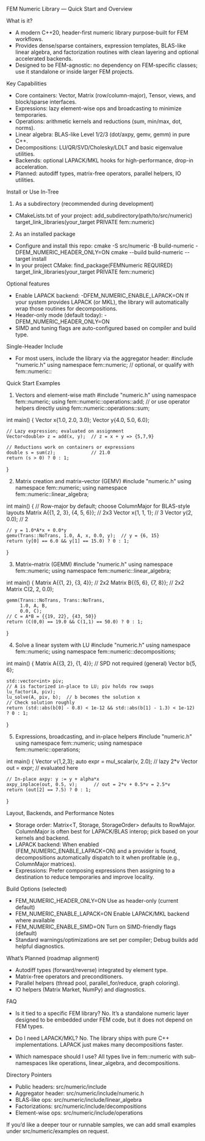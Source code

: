 FEM Numeric Library — Quick Start and Overview

What is it?
- A modern C++20, header-first numeric library purpose-built for FEM workflows.
- Provides dense/sparse containers, expression templates, BLAS-like linear algebra, and factorization routines with clean layering and optional accelerated backends.
- Designed to be FEM-agnostic: no dependency on FEM-specific classes; use it standalone or inside larger FEM projects.

Key Capabilities
- Core containers: Vector, Matrix (row/column-major), Tensor, views, and block/sparse interfaces.
- Expressions: lazy element-wise ops and broadcasting to minimize temporaries.
- Operations: arithmetic kernels and reductions (sum, min/max, dot, norms).
- Linear algebra: BLAS-like Level 1/2/3 (dot/axpy, gemv, gemm) in pure C++.
- Decompositions: LU/QR/SVD/Cholesky/LDLT and basic eigenvalue utilities.
- Backends: optional LAPACK/MKL hooks for high-performance, drop-in acceleration.
- Planned: autodiff types, matrix-free operators, parallel helpers, IO utilities.

Install or Use In-Tree
1) As a subdirectory (recommended during development)
- CMakeLists.txt of your project:
  add_subdirectory(path/to/src/numeric)
  target_link_libraries(your_target PRIVATE fem::numeric)

2) As an installed package
- Configure and install this repo:
  cmake -S src/numeric -B build-numeric -DFEM_NUMERIC_HEADER_ONLY=ON
  cmake --build build-numeric --target install
- In your project CMake:
  find_package(FEMNumeric REQUIRED)
  target_link_libraries(your_target PRIVATE fem::numeric)

Optional features
- Enable LAPACK backend:
  -DFEM_NUMERIC_ENABLE_LAPACK=ON
  If your system provides LAPACK (or MKL), the library will automatically wrap those routines for decompositions.
- Header-only mode (default today):
  -DFEM_NUMERIC_HEADER_ONLY=ON
- SIMD and tuning flags are auto-configured based on compiler and build type.

Single-Header Include
- For most users, include the library via the aggregator header:
  #include "numeric.h"
  using namespace fem::numeric; // optional, or qualify with fem::numeric::

Quick Start Examples

1) Vectors and element-wise math
  #include "numeric.h"
  using namespace fem::numeric;
  using fem::numeric::operations::add;      // or use operator helpers directly
  using fem::numeric::operations::sum;

  int main() {
    Vector<double> x{1.0, 2.0, 3.0};
    Vector<double> y{4.0, 5.0, 6.0};

    // Lazy expression; evaluated on assignment
    Vector<double> z = add(x, y);  // z = x + y => {5,7,9}

    // Reductions work on containers or expressions
    double s = sum(z);             // 21.0
    return (s > 0) ? 0 : 1;
  }

2) Matrix creation and matrix–vector (GEMV)
  #include "numeric.h"
  using namespace fem::numeric;
  using namespace fem::numeric::linear_algebra;

  int main() {
    // Row-major by default; choose ColumnMajor for BLAS-style layouts
    Matrix<double> A{{1, 2, 3},
                     {4, 5, 6}};  // 2x3
    Vector<double> x{1, 1, 1};     // 3
    Vector<double> y(2, 0.0);      // 2

    // y = 1.0*A*x + 0.0*y
    gemv(Trans::NoTrans, 1.0, A, x, 0.0, y);  // y = {6, 15}
    return (y[0] == 6.0 && y[1] == 15.0) ? 0 : 1;
  }

3) Matrix–matrix (GEMM)
  #include "numeric.h"
  using namespace fem::numeric;
  using namespace fem::numeric::linear_algebra;

  int main() {
    Matrix<double> A{{1, 2},
                     {3, 4}};   // 2x2
    Matrix<double> B{{5, 6},
                     {7, 8}};   // 2x2
    Matrix<double> C(2, 2, 0.0);

    gemm(Trans::NoTrans, Trans::NoTrans,
         1.0, A, B,
         0.0, C);
    // C = A*B = {{19, 22}, {43, 50}}
    return (C(0,0) == 19.0 && C(1,1) == 50.0) ? 0 : 1;
  }

4) Solve a linear system with LU
  #include "numeric.h"
  using namespace fem::numeric;
  using namespace fem::numeric::decompositions;

  int main() {
    Matrix<double> A{{3, 2},
                     {1, 4}};    // SPD not required (general)
    Vector<double> b{5, 6};

    std::vector<int> piv;
    // A is factorized in-place to LU; piv holds row swaps
    lu_factor(A, piv);
    lu_solve(A, piv, b);  // b becomes the solution x
    // Check solution roughly
    return (std::abs(b[0] - 0.8) < 1e-12 && std::abs(b[1] - 1.3) < 1e-12) ? 0 : 1;
  }

5) Expressions, broadcasting, and in-place helpers
  #include "numeric.h"
  using namespace fem::numeric;
  using namespace fem::numeric::operations;

  int main() {
    Vector<double> v{1,2,3};
    auto expr = mul_scalar(v, 2.0); // lazy 2*v
    Vector<double> out = expr;      // evaluated here

    // In-place axpy: y := y + alpha*x
    axpy_inplace(out, 0.5, v);      // out = 2*v + 0.5*v = 2.5*v
    return (out[2] == 7.5) ? 0 : 1;
  }

Layout, Backends, and Performance Notes
- Storage order: Matrix<T, Storage, StorageOrder> defaults to RowMajor. ColumnMajor is often best for LAPACK/BLAS interop; pick based on your kernels and backend.
- LAPACK backend: When enabled (FEM_NUMERIC_ENABLE_LAPACK=ON) and a provider is found, decompositions automatically dispatch to it when profitable (e.g., ColumnMajor matrices).
- Expressions: Prefer composing expressions then assigning to a destination to reduce temporaries and improve locality.

Build Options (selected)
- FEM_NUMERIC_HEADER_ONLY=ON        Use as header-only (current default)
- FEM_NUMERIC_ENABLE_LAPACK=ON      Enable LAPACK/MKL backend where available
- FEM_NUMERIC_ENABLE_SIMD=ON        Turn on SIMD-friendly flags (default)
- Standard warnings/optimizations are set per compiler; Debug builds add helpful diagnostics.

What’s Planned (roadmap alignment)
- Autodiff types (forward/reverse) integrated by element type.
- Matrix-free operators and preconditioners.
- Parallel helpers (thread pool, parallel_for/reduce, graph coloring).
- IO helpers (Matrix Market, NumPy) and diagnostics.

FAQ
- Is it tied to a specific FEM library?
  No. It’s a standalone numeric layer designed to be embedded under FEM code, but it does not depend on FEM types.

- Do I need LAPACK/MKL?
  No. The library ships with pure C++ implementations. LAPACK just makes many decompositions faster.

- Which namespace should I use?
  All types live in fem::numeric with sub-namespaces like operations, linear_algebra, and decompositions.

Directory Pointers
- Public headers: src/numeric/include
- Aggregator header: src/numeric/include/numeric.h
- BLAS-like ops: src/numeric/include/linear_algebra
- Factorizations: src/numeric/include/decompositions
- Element-wise ops: src/numeric/include/operations

If you’d like a deeper tour or runnable samples, we can add small examples under src/numeric/examples on request.

